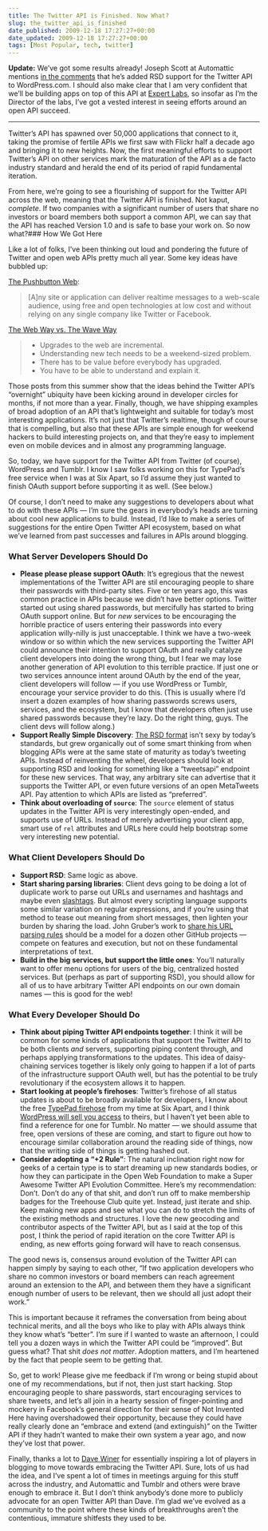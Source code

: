 ```yaml
---
title: The Twitter API is Finished. Now What?
slug: the_twitter_api_is_finished
date_published: 2009-12-18 17:27:27+00:00
date_updated: 2009-12-18 17:27:27+00:00
tags: [Most Popular, tech, twitter]
---
```

**Update:** We’ve got some results already! Joseph Scott at Automattic mentions [in the comments](/2009/12/the-twitter-api-is-finished.html#comment-661931) that he’s added RSD support for the Twitter API to WordPress.com. I should also make clear that I am very confident that we’ll be building apps on top of this API at [Expert Labs](http://expertlabs.org/), so insofar as I’m the Director of the labs, I’ve got a vested interest in seeing efforts around an open API succeed.

---

Twitter’s API has spawned over 50,000 applications that connect to it, taking the promise of fertile APIs we first saw with Flickr half a decade ago and bringing it to new heights. Now, the first meaningful efforts to support Twitter’s API on other services mark the maturation of the API as a de facto industry standard and herald the end of its period of rapid fundamental iteration.

From here, we’re going to see a flourishing of support for the Twitter API across the web, meaning that the Twitter API is finished. Not kaput, *complete*. If two companies with a significant number of users that share no investors or board members both support a common API, we can say that the API has reached Version 1.0 and is safe to base your work on. So now what?### How We Got Here

Like a lot of folks, I’ve been thinking out loud and pondering the future of Twitter and open web APIs pretty much all year. Some key ideas have bubbled up:

[The Pushbutton Web](/2009/07/the-pushbutton-web-realtime-becomes-real.html):

> [A]ny site or application can deliver realtime messages to a web-scale audience, using free and open technologies at low cost and without relying on any single company like Twitter or Facebook.

[The Web Way vs. The Wave Way](/2009/08/what-works-the-web-way-vs-the-wave-way.html)

> - Upgrades to the web are incremental.
> - Understanding new tech needs to be a weekend-sized problem.
> - There has to be value before everybody has upgraded.
> - You have to be able to understand and explain it.

Those posts from this summer show that the ideas behind the Twitter API’s “overnight” ubiquity have been kicking around in developer circles for months, if not more than a year. Finally, though, we have shipping examples of broad adoption of an API that’s lightweight and suitable for today’s most interesting applications. It’s not just that Twitter’s realtime, though of course that is compelling, but also that these APIs are simple enough for weekend hackers to build interesting projects on, and that they’re easy to implement even on mobile devices and in almost any programming language.

So, today, we have support for the Twitter API from Twitter (of course), WordPress and Tumblr. I know I saw folks working on this for TypePad’s free service when I was at Six Apart, so I’d assume they just wanted to finish OAuth support before supporting it as well. (See below.)

Of course, I don’t need to make any suggestions to developers about what to do with these APIs — I’m sure the gears in everybody’s heads are turning about cool new applications to build. Instead, I’d like to make a series of suggestions for the entire Open Twitter API ecosystem, based on what we’ve learned from past successes and failures in APIs around blogging.

### What Server Developers Should Do

- **Please please please support OAuth**: It’s egregious that the newest implementations of the Twitter API are stil encouraging people to share their passwords with third-party sites. Five or ten years ago, this was common practice in APIs because we didn’t have better options. Twitter started out using shared passwords, but mercifully has started to bring OAuth support online. But for *new* services to be encouraging the horrible practice of users entering their passwords into every application willy-nilly is just unacceptable. I think we have a two-week window or so within which the new services supporting the Twitter API could announce their intention to support OAuth and really catalyze client developers into doing the wrong thing, but I fear we may lose another generation of API evolution to this terrible practice. If just one or two services announce intent around OAuth by the end of the year, client developers will follow — if you use WordPress or Tumblr, encourage your service provider to do this. (This is usually where I’d insert a dozen examples of how sharing passwords screws users, services, and the ecosystem, but I know that developers often just use shared passwords because they’re lazy. Do the right thing, guys. The client devs will follow along.)
- **Support Really Simple Discovery**: [The RSD format](http://en.wikipedia.org/wiki/Really_Simple_Discovery) isn’t sexy by today’s standards, but grew organically out of some smart thinking from when blogging APIs were at the same state of maturity as today’s tweeting APIs. Instead of reinventing the wheel, developers should look at supporting RSD and looking for something like a “tweetsapi” endpoint for these new services. That way, any arbitrary site can advertise that it supports the Twitter API, or even future versions of an open MetaTweets API. Pay attention to which APIs are listed as “preferred”.
- **Think about overloading of `source`**: The `source` element of status updates in the Twitter API is very interestingly open-ended, and supports use of URLs. Instead of merely advertising your client app, smart use of `rel` attributes and URLs here could help bootstrap some very interesting new potential.

### What Client Developers Should Do

- **Support RSD**: Same logic as above.
- **Start sharing parsing libraries**: Client devs going to be doing a lot of duplicate work to parse out URLs and usernames and hashtags and maybe even [slashtags](http://microsyntax.pbworks.com/Slashtags). But almost every scripting language supports some similar variation on regular expressions, and if you’re using that method to tease out meaning from short messages, then lighten your burden by sharing the load. John Gruber’s work to [share his URL parsing rules](http://daringfireball.net/2009/11/liberal_regex_for_matching_urls) should be a model for a dozen other GitHub projects — compete on features and execution, but not on these fundamental interpretations of text.
- **Build in the big services, but support the little ones**: You’ll naturally want to offer menu options for users of the big, centralized hosted services. But (perhaps as part of supporting RSD), you should allow for all of us to have arbitrary Twitter API endpoints on our own domain names — this is good for the web!

### What Every Developer Should Do

- **Think about piping Twitter API endpoints together**: I think it will be common for some kinds of applications that support the Twitter API to be both clients *and* servers, supporting piping content through, and perhaps applying transformations to the updates. This idea of daisy-chaining services together is likely only going to happen if a lot of parts of the infrastructure support OAuth well, but has the potential to be truly revolutionary if the ecosystem allows it to happen.
- **Start looking at people’s firehoses**: Twitter’s firehose of all status updates is about to be broadly available for developers, I know about the free [TypePad firehose](http://www.sixapart.com/labs/update/) from my time at Six Apart, and I think [WordPress will sell you access](http://en.wordpress.com/firehose/) to theirs, but I haven’t yet been able to find a reference for one for Tumblr. No matter — we should assume that free, open versions of these are coming, and start to figure out how to encourage similar collaboration around the reading side of things, now that the writing side of things is getting hashed out.
- **Consider adopting a “+2 Rule”**: The natural inclination right now for geeks of a certain type is to start dreaming up new standards bodies, or how they can participate in the Open Web Foundation to make a Super Awesome Twitter API Evolution Committee. Here’s my recommendation: Don’t. Don’t do any of that shit, and don’t run off to make membership badges for the Treehouse Club quite yet. Instead, just iterate and ship. Keep making new apps and see what you can do to stretch the limits of the existing methods and structures. I love the new geocoding and contributor aspects of the Twitter API, but as I said at the top of this post, I think the period of rapid iteration on the core Twitter API is ending, as new efforts going forward will have to reach consensus.

The good news is, consensus around evolution of the Twitter API can happen simply by saying to each other, “If two application developers who share no common investors or board members can reach agreement around an extension to the API, and between them they have a significant enough number of users to be relevant, then we should all just adopt their work.”

This is important because it reframes the conversation from being about technical merits, and all the boys who like to play with APIs always think they know what’s “better”. I’m sure if I wanted to waste an afternoon, I could tell you a dozen ways in which the Twitter API could be “improved”. But guess what? That shit *does not matter*. Adoption matters, and I’m heartened by the fact that people seem to be getting that.

So, get to work! Please give me feedback if I’m wrong or being stupid about one of my recommendations, but if not, then just start hacking. Stop encouraging people to share passwords, start encouraging services to share tweets, and let’s all join in a hearty session of finger-pointing and mockery in Facebook’s general direction for their sense of Not Invented Here having overshadowed their opportunity, because they could have really clearly done an “embrace and extend (and extinguish)” on the Twitter API if they hadn’t wanted to make their own system a year ago, and now they’ve lost that power.

Finally, thanks a lot to [Dave Winer](http://www.scripting.com/) for essentially inspiring a lot of players in blogging to move towards embracing the Twitter API. Sure, lots of us had the idea, and I’ve spent a lot of times in meetings arguing for this stuff across the industry, and Automattic and Tumblr and others were brave enough to embrace it. But I don’t think anybody’s done more to publicly advocate for an open Twitter API than Dave. I’m glad we’ve evolved as a community to the point where these kinds of breakthroughs aren’t the contentious, immature shitfests they used to be.
